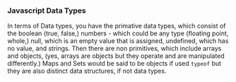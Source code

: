 ### Javascript Data Types

In terms of Data types, you have the primative data types, 
which consist of the boolean (true, false,) numbers - which could be
any type (floating point, whole,) null, which is an empty value that is 
assigned, undefined, which has no value, and strings. Then there are
non primitives, which include arrays and objects, (yes, arrays are objects 
but they operate and are manipulated differently.) Maps and Sets would be
said to be objects if used ```typeof``` but they are also distinct data
structures, if not data types. 

### 
